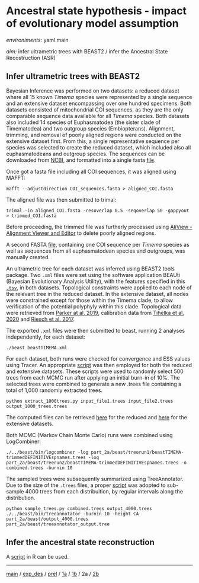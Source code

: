 # Ancestral state hypothesis - impact of evolutionary model assumption


*environiments:* yaml.main 


*aim:* infer ultrametric trees with BEAST2 / infer the Ancestral State Recostruction (ASR) 


## Infer ultrametric trees with BEAST2

Bayesian Inference was performed on two datasets: a reduced dataset where all 15 known *Timema* species were represented by a single sequence and an extensive dataset encompassing over one hundred specimens. Both datasets consisted of mitochondrial COI sequences, as they are the only comparable sequence data available for all *Timema* species. Both datasets also included 14 species of Euphasmatodea (the sister clade of Timematodea) and two outgroup species (Embiopterans).
Alignment, trimming, and removal of poorly aligned regions were conducted on the extensive dataset first. From this, a single representative sequence per species was selected to create the reduced dataset, which included also all euphasmatodeans and outgroup species. The sequences can be downloaded from [NCBI](https://www.ncbi.nlm.nih.gov/), and formatted into a single fasta [file](https://github.com/MattiaRag/timemaproject/blob/main/intermediate_files/all_COIseqs.fasta).

Once got a fasta file including all COI sequences, it was aligned using MAFFT:

```
mafft --adjustdirection COI_sequences.fasta > aligned_COI.fasta
```

The aligned file was then submitted to trimal:

```
trimal -in aligned_COI.fasta -resoverlap 0.5 -seqoverlap 50 -gappyout > trimmed_COI.fasta
```

Before proceeding, the trimmed file was furtherly processed using [AliView - Alignment Viewer and Editor](https://ormbunkar.se/aliview/) to delete poorly aligned regions.

A second FASTA [file](https://github.com/MattiaRag/timemaproject/blob/main/intermediate_files/trimmed_onesp_COIseqs_def.fasta), containing one COI sequence per *Timema* species as well as sequences from all euphasmatodean species and outgroups, was manually created.

An ultrametric tree for each dataset was inferred using BEAST2 tools package.
Two `.xml` files were set using the software application BEAUti (Bayesian Evolutionary Analysis Utility), with the features specified in this [`.tsv`](https://github.com/MattiaRag/timemaproject/blob/main/scripts/BEAUTI_feat.tsv), in both datasets. Topological constraints were applied to each node of the relevant tree in the reduced dataset. In the extensive dataset, all nodes were constrained except for those within the Timema clade, to allow verification of the potential polyphyly within this clade. Topological data were retrieved from [Parker at al. 2019](https://www.researchgate.net/publication/336424541_Sex-biased_gene_expression_is_repeatedly_masculinized_in_asexual_females), calibration data from [Tihelka et al. 2020](https://royalsocietypublishing.org/doi/10.1098/rsos.201689) and [Riesch et al. 2017](https://www.nature.com/articles/s41559-017-0082).

The exported `.xml` files were then submitted to beast, running 2 analyses independently, for each dataset:

```
./beast beastTIMEMA.xml
```

For each dataset, both runs were checked for convergence and ESS values using Tracer. An appropriate [script](https://github.com/MattiaRag/timemaproject/blob/main/scripts/extract_1000trees.py) was then employed for both the reduced and extensive datasets. These scripts were used to randomly select 500 trees from each MCMC run after applying an initial burn-in of 10%. The selected trees were combined to generate a new .trees file containing a total of 1,000 randomly extracted trees. 

```
python extract_1000trees.py input_file1.trees input_file2.trees output_1000_trees.trees
```

The computed files can be retrieved [here](https://github.com/MattiaRag/timemaproject/blob/main/intermediate_files/extracted_1000_singlesp.trees) for the reduced and [here](https://github.com/MattiaRag/timemaproject/blob/main/intermediate_files/extracted_1000_allCOI.trees) for the extensive datasets.

Both MCMC (Markov Chain Monte Carlo) runs were combined using LogCombiner:

```
./../beast/bin/logcombiner -log part_2a/beast/treerun1/beastTIMEMA-trimmedDEFINITIVEspnames.trees -log part_2a/beast/treerun2/beastTIMEMA-trimmedDEFINITIVEspnames.trees -o combined.trees -burnin 10
```

The sampled trees were subsequently summarized using TreeAnnotator. Due to the size of the `.trees` files, a proper [script](https://github.com/MattiaRag/timemaproject/blob/main/scripts/sample_trees.py) was adopted to sub-sample 4000 trees from each distribuition, by regular intervals along the distribution.

```
python sample_trees.py combined.trees output_4000.trees
./../beast/bin/treeannotator -burnin 10 -height CA part_2a/beast/output_4000.trees part_2a/beast/treeannotator_output.tree
```

## Infer the ancestral state reconstruction

A [script](https://github.com/MattiaRag/timemaproject/blob/main/scripts/ASR.R) in R can be used.

---


[main](https://github.com/MattiaRag/timemaproject/tree/main) /
[exp_des](https://github.com/MattiaRag/timemaproject/blob/main/markdowns/exp_design.md) /
[prel](https://github.com/MattiaRag/timemaproject/blob/main/markdowns/preliminary.md) /
[1a](https://github.com/MattiaRag/timemaproject/blob/main/markdowns/part_1a.md) /
[1b](https://github.com/MattiaRag/timemaproject/blob/main/markdowns/part_1b.md) /
2a /
[2b](https://github.com/MattiaRag/timemaproject/blob/main/markdowns/part_2b.md)  

